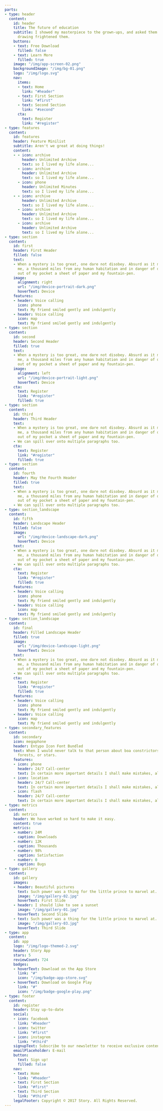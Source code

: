 ```yaml
---
parts:
- type: header
  content:
    id: header
    title: The future of education
    subtitle: I showed my masterpiece to the grown-ups, and asked them whether the
      drawing frightened them.
    buttons:
    - text: Free Download
      filled: false
    - text: Learn More
      filled: true
    image: "/img/app-screen-02.png"
    backgroundImage: "/img/bg-01.png"
    logo: "/img/logo.svg"
    nav:
      items:
      - text: Home
        link: "#header"
      - text: First Section
        link: "#first"
      - text: Second Section
        link: "#second"
      cta:
        text: Register
        link: "#register"
- type: features
  content:
    id: features
    header: Feature Minilist
    subtitle: Aren't we great at doing things!
    content:
    - - icon: archive
        header: Unlimited Archive
        text: so I lived my life alone...
      - icon: archive
        header: Unlimited Archive
        text: so I lived my life alone...
      - icon: phone
        header: Unlimited Minutes
        text: so I lived my life alone...
    - - icon: archive
        header: Unlimited Archive
        text: so I lived my life alone...
      - icon: archive
        header: Unlimited Archive
        text: so I lived my life alone...
      - icon: archive
        header: Unlimited Archive
        text: so I lived my life alone...
- type: section
  content:
    id: first
    header: First Header
    filled: false
    text:
    - When a mystery is too great, one dare not disobey. Absurd as it might seem to
      me, a thousand miles from any human habitation and in danger of death, I took
      out of my pocket a sheet of paper and my fountain-pen.
    image:
      alignment: right
      url: "/img/device-portrait-dark.png"
      hoverText: Device
    features:
    - header: Voice calling
      icon: phone
      text: My friend smiled gently and indulgently
    - header: Voice calling
      icon: map
      text: My friend smiled gently and indulgently
- type: section
  content:
    id: second
    header: Second Header
    filled: true
    text:
    - When a mystery is too great, one dare not disobey. Absurd as it might seem to
      me, a thousand miles from any human habitation and in danger of death, I took
      out of my pocket a sheet of paper and my fountain-pen.
    image:
      alignment: left
      url: "/img/device-portrait-light.png"
      hoverText: Device
    cta:
      text: Register
      link: "#register"
      filled: true
- type: section
  content:
    id: third
    header: Third Header
    text:
    - When a mystery is too great, one dare not disobey. Absurd as it might seem to
      me, a thousand miles from any human habitation and in danger of death, I took
      out of my pocket a sheet of paper and my fountain-pen.
    - We can spill over onto multiple paragraphs too.
    cta:
      text: Register
      link: "#register"
      filled: true
- type: section
  content:
    id: fourth
    header: May the Fourth Header
    filled: true
    text:
    - When a mystery is too great, one dare not disobey. Absurd as it might seem to
      me, a thousand miles from any human habitation and in danger of death, I took
      out of my pocket a sheet of paper and my fountain-pen.
    - We can spill over onto multiple paragraphs too.
- type: section_landscape
  content:
    id: fifth
    header: Landscape Header
    filled: false
    image:
      url: "/img/device-landscape-dark.png"
      hoverText: Device
    text:
    - When a mystery is too great, one dare not disobey. Absurd as it might seem to
      me, a thousand miles from any human habitation and in danger of death, I took
      out of my pocket a sheet of paper and my fountain-pen.
    - We can spill over onto multiple paragraphs too.
    cta:
      text: Register
      link: "#register"
      filled: true
    features:
    - header: Voice calling
      icon: phone
      text: My friend smiled gently and indulgently
    - header: Voice calling
      icon: map
      text: My friend smiled gently and indulgently
- type: section_landscape
  content:
    id: final
    header: Filled Landscape Header
    filled: true
    image:
      url: "/img/device-landscape-light.png"
      hoverText: Device
    text:
    - When a mystery is too great, one dare not disobey. Absurd as it might seem to
      me, a thousand miles from any human habitation and in danger of death, I took
      out of my pocket a sheet of paper and my fountain-pen.
    - We can spill over onto multiple paragraphs too.
    cta:
      text: Register
      link: "#register"
      filled: true
    features:
    - header: Voice calling
      icon: phone
      text: My friend smiled gently and indulgently
    - header: Voice calling
      icon: map
      text: My friend smiled gently and indulgently
- type: secondary_features
  content:
    id: secondary
    icon: megaphone
    header: Entypo Icon Font Bundled
    text: When I would never talk to that person about boa constrictors, or primeval
      forests, or stars.
    features:
    - icon: phone
      header: 24/7 Call-center
      text: In certain more important details I shall make mistakes, also.
    - icon: location
      header: 24/7 Call-center
      text: In certain more important details I shall make mistakes, also.
    - icon: flash
      header: 24/7 Call-center
      text: In certain more important details I shall make mistakes, also.
- type: metrics
  content:
    id: metrics
    header: We have worked so hard to make it easy.
    content: true
    metrics:
    - number: 24M
      caption: Downloads
    - number: 12K
      caption: Thousands
    - number: 98%
      caption: Satisfaction
    - number: 0
      caption: Bugs
- type: gallery
  content:
    id: gallery
    images:
    - header: Beautiful pictures
      text: Such power was a thing for the little prince to marvel at.
      image: "/img/gallery-02.jpg"
      hoverText: First Slide
    - header: I should like to see a sunset
      image: "/img/gallery-01.jpg"
      hoverText: Second Slide
    - text: Such power was a thing for the little prince to marvel at.
      image: "/img/gallery-03.jpg"
      hoverText: Third Slide
- type: app
  content:
    id: app
    logo: "/img/logo-themed-2.svg"
    header: Story App
    stars: 5
    reviewCount: 724
    badges:
    - hoverText: Download on the App Store
      link: "#"
      icon: "/img/badge-app-store.svg"
    - hoverText: Download on Google Play
      link: "#"
      icon: "/img/badge-google-play.png"
- type: footer
  content:
    id: register
    header: Stay up-to-date
    social:
    - icon: facebook
      link: "#header"
    - icon: twitter
      link: "#first"
    - icon: instagrem
      link: "#third"
    signupText: Subscribe to our newsletter to receive exclusive content.
    emailPlaceholder: E-mail
    button:
      text: Sign up!
      filled: false
    nav:
    - text: Home
      link: "#header"
    - text: First Section
      link: "#first"
    - text: Third Section
      link: "#third"
    legalFooter: Copyright © 2017 Story. All Rights Reserved.
---
```


